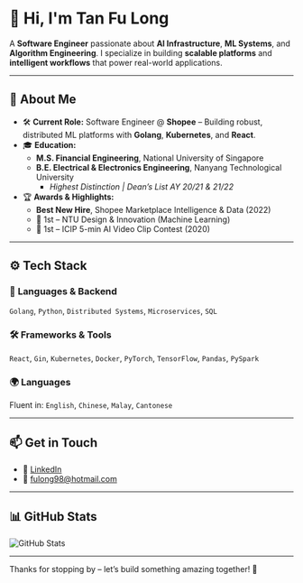 # 👋 Hi, I'm **Tan Fu Long**

A **Software Engineer** passionate about **AI Infrastructure**, **ML Systems**, and **Algorithm Engineering**. I specialize in building **scalable platforms** and **intelligent workflows** that power real-world applications.

---

## 💼 About Me

- 🛠️ **Current Role:** Software Engineer @ **Shopee** – Building robust, distributed ML platforms with **Golang**, **Kubernetes**, and **React**.
- 🎓 **Education:**  
  - **M.S. Financial Engineering**, National University of Singapore  
  - **B.E. Electrical & Electronics Engineering**, Nanyang Technological University  
    - *Highest Distinction | Dean’s List AY 20/21 & 21/22*
- 🏆 **Awards & Highlights:**  
  - **Best New Hire**, Shopee Marketplace Intelligence & Data (2022)  
  - 🥇 1st – NTU Design & Innovation (Machine Learning)  
  - 🥇 1st – ICIP 5-min AI Video Clip Contest (2020)

---

## ⚙️ Tech Stack

### 🧠 **Languages & Backend**
`Golang`, `Python`, `Distributed Systems`, `Microservices`, `SQL`

### 🛠️ **Frameworks & Tools**
`React`, `Gin`, `Kubernetes`, `Docker`, `PyTorch`, `TensorFlow`, `Pandas`, `PySpark`

### 🌍 **Languages**
Fluent in: `English`, `Chinese`, `Malay`, `Cantonese`

---

## 📫 Get in Touch

- 🔗 [LinkedIn](https://www.linkedin.com/in/tanfulong)  
- 📧 [fulong98@hotmail.com](mailto:fulong98@hotmail.com)

---

## 📊 GitHub Stats

![GitHub Stats](https://github-readme-stats.vercel.app/api?username=yourusername&show_icons=true&theme=radical)

---

Thanks for stopping by – let’s build something amazing together! 🚀
